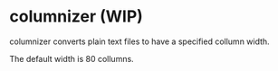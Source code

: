 # columnizer (WIP)

columnizer converts plain text files to have a specified collumn width.

The default width is 80 collumns.

